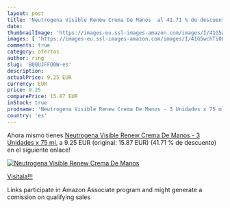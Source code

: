 ```yaml
---
layout: post
title: 'Neutrogena Visible Renew Crema De Manos  al 41.71 % de descuento'
date: 
thumbnailImage: 'https://images-eu.ssl-images-amazon.com/images/I/41G5wchTi0L._SL200_.jpg'
images: [ 'https://images-eu.ssl-images-amazon.com/images/I/41G5wchTi0L._SL200_.jpg' ]
comments: true
category: ofertas
author: ring
slug: 'B00UJFFO0W-es'
description:
actualPrice: 9.25 EUR
currency: EUR
price: 9.25
comparePrice: 15.87 EUR
inStock: true
prodname: 'Neutrogena Visible Renew Crema De Manos - 3 Unidades x 75 ml.'
country: 'es'
---
```


Ahora mismo tienes [Neutrogena Visible Renew Crema De Manos - 3 Unidades x 75 ml.](https://www.amazon.es/dp/B00UJFFO0W/?tag=tolees-21) a 9.25 EUR (original: 15.87 EUR) (41.71 %  de descuento) en el siguiente enlace!

[![Neutrogena Visible Renew Crema De Manos ](https://images-eu.ssl-images-amazon.com/images/I/41G5wchTi0L._SL200_.jpg)](https://www.amazon.es/dp/B00UJFFO0W/?tag=tolees-21)

[Visítala!!!](https://www.amazon.es/dp/B00UJFFO0W/?tag=tolees-21)

Links participate in Amazon Associate program and might generate a comission on qualifying sales
